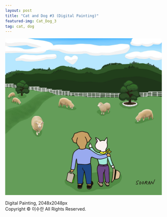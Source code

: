 ```yaml
---
layout: post
title: "Cat and Dog #3 (Digital Painting)"
featured-img: Cat_Dog_3
tag: cat, dog
---
```


![](/assets/img/posts/Cat_Dog_3.jpg)

Digital Painting, 2048x2048px  
Copyright © 이수란 All Rights Reserved.
